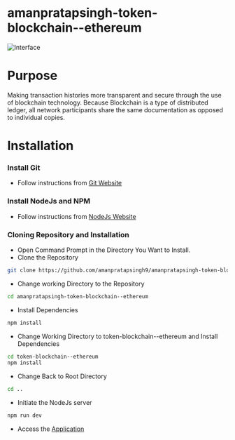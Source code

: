 # amanpratapsingh-token-blockchain--ethereum

![Interface](https://user-images.githubusercontent.com/72128002/129982630-cda75915-6f91-41ad-8b88-fb34e13b7416.jpg)

# Purpose
Making transaction histories more transparent and secure through the use of blockchain technology. Because Blockchain is a type of distributed ledger, all network participants share the same documentation as opposed to individual copies.

# Installation
  ### Install Git
  * Follow instructions from [Git Website](https://git-scm.com/downloads)

### Install NodeJs and NPM
  * Follow instructions from [NodeJs Website](https://nodejs.org/en/download/)

### Cloning Repository and Installation
* Open Command Prompt in the Directory You Want to Install.
* Clone the Repository
```bash
git clone https://github.com/amanpratapsingh9/amanpratapsingh-token-blockchain--ethereum.git
```
* Change working Directory to the Repository
```bash
cd amanpratapsingh-token-blockchain--ethereum
```
* Install Dependencies
```bash
npm install
```
* Change Working Directory to token-blockchain--ethereum and Install Dependencies
```bash
cd token-blockchain--ethereum
npm install
```
* Change Back to Root Directory
```bash
cd ..
```

* Initiate the NodeJs server
```bash
npm run dev
```
* Access the [Application](http://localhost:3000)


